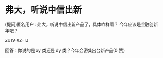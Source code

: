 # 弗大，听说中信出新

(提问)匿名用户 : 弗大，听说中信出新产品了，具体咋样啊？ 今年应该是金融创新年吧？

2019-02-13

回答：你说的是 xy 类还是 dy 类？今年会密集出台新产品(0 赞)
